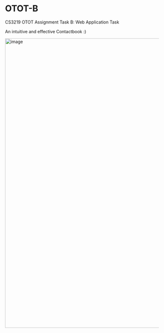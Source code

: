 # OTOT-B
CS3219 OTOT Assignment Task B: Web Application Task

An intuitive and effective Contactbook :) 

<img width="947" alt="image" src="https://user-images.githubusercontent.com/49060098/196003814-c1fc3e8b-a4fd-4995-9972-820c554cf09c.png">

